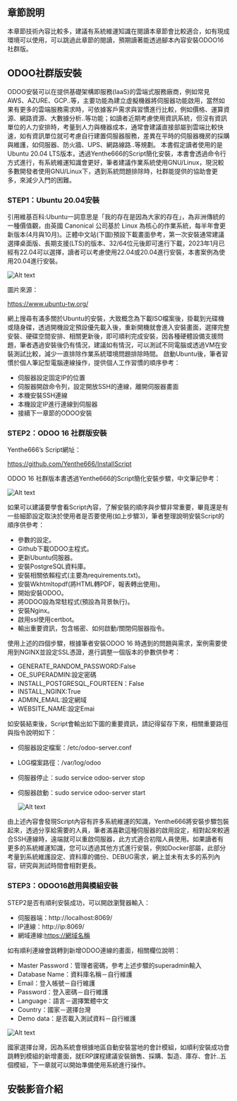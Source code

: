 ## 章節說明

本章節技術內容比較多，建議有系統維運知識在閱讀本章節會比較適合，如有現成環境可以使用，可以跳過此章節的閱讀，預期讀著能透過腳本內容安裝ODOO16社群版。

## ODOO社群版安裝

ODOO安裝可以在提供基礎架構即服務(IaaS)的雲端式服務廠商，例如常見AWS、AZURE、GCP..等，主要功能為建立虛擬機器將伺服器功能啟用，當然如果有更多的雲端服務需求時，可依據客戶需求與習慣進行比較，例如價格、運算資源、網路資源、大數據分析..等功能；如讀者近期考慮使用資訊系統，但沒有資訊單位的人力安排時，考量到人力與機器成本，通常會建議直接部屬到雲端比較快速，如有資訊單位就可考慮自行建置伺服器服務，差異在平時的伺服器機房的採購與維護，如伺服器、防火牆、UPS、網路線路..等規劃。
本書假定讀者使用的是Ubuntu 20.04 LTS版本，透過Yenthe666的Script簡化安裝，本書會透過命令行方式進行，有系統維運知識會更好，筆者建議作業系統使用GNU/Linux，現況較多數開發者使用GNU/Linux下，遇到系統問題排除時，社群能提供的協助會更多，來減少入門的困難。

### STEP1：Ubuntu 20.04安裝

引用維基百科:Ubuntu一詞意思是「我的存在是因為大家的存在」，為非洲傳統的一種價值觀，由英國 Canonical 公司基於 Linux 為核心的作業系統，每半年會更新版本(4月與10月)。正體中文站(下圖)預設下載畫面參考，第一次安裝通常建議選擇桌面版、長期支援(LTS)的版本、32/64位元後即可進行下載，2023年1月已經有22.04可以選擇，讀者可以考慮使用22.04或20.04進行安裝，本書案例為使用20.04進行安裝。

![Alt text](https://ithelp.ithome.com.tw/upload/images/20230901/201617887bgd8VCkUZ.png)

圖片來源：

https://www.ubuntu-tw.org/

網上搜尋有滿多關於Ubuntu的安裝，大致概念為下載ISO檔案後，掛載到光碟機或隨身碟，透過開機設定預設優先載入後，重新開機就會進入安裝畫面，選擇完整安裝、硬碟空間安排、相關更新後，即可順利完成安裝，因各種硬體設備支援問題，筆者遇過安裝後仍有情況，建議如有情況，可以測試不同電腦或透過VM在安裝測試比較，減少一直排除作業系統環境問題排除時間。
啟動Ubuntu後，筆者習慣於個人筆記型電腦連線操作，提供個人工作習慣的順序參考：

- 伺服器設定固定IP的位置
- 伺服器開啟命令列，設定開放SSH的連線，離開伺服器畫面
- 本機安裝SSH連線
- 本機設定IP進行連線到伺服器
- 接續下一章節的ODOO安裝

### STEP2：ODOO 16 社群版安裝

Yenthe666’s Script網址：

https://github.com/Yenthe666/InstallScript

ODOO 16 社群版本書透過Yenthe666的Script簡化安裝步驟，中文筆記參考：

![Alt text](https://ithelp.ithome.com.tw/upload/images/20230901/20161788Hm0wsmqdBt.png)

如果可以建議要學會看Script內容，了解安裝的順序與步驟非常重要，畢竟還是有一些細節設定取決於使用者是否要使用(如上步驟3)，筆者整理說明安裝Script的順序供參考：

- 參數的設定。
- Github下載ODOO主程式。
- 更新Ubuntu伺服器。
- 安裝PostgreSQL資料庫。
- 安裝相關依賴程式(主要為requirements.txt)。
- 安裝Wkhtmltopdf(將HTML轉PDF，報表轉出使用)。
- 開始安裝ODOO。
- 將ODOO設為常駐程式(預設為背景執行)。
- 安裝Nginx。
- 啟用ssl使用certbot。
- 輸出重要資訊，包含帳密、如何啟動/關閉伺服器指令。

使用上述的四個步驟，根據筆者安裝ODOO 16 時遇到的問題與需求，案例需要使用到NGINX並設定SSL憑證，進行調整一個版本的參數供參考：

- GENERATE_RANDOM_PASSWORD:False
- OE_SUPERADMIN:設定密碼
- INSTALL_POSTGRESQL_FOURTEEN：False
- INSTALL_NGINX:True
- ADMIN_EMAIL:設定網域
- WEBSITE_NAME:設定Emai

如安裝結束後，Script會輸出如下圖的重要資訊，請記得留存下來，相關重要路徑與指令說明如下：

- 伺服器設定檔案：/etc/odoo-server.conf
- LOG檔案路徑：/var/log/odoo
- 伺服器停止：sudo service odoo-server stop
- 伺服器啟動：sudo service odoo-server start
    
    ![Alt text](https://ithelp.ithome.com.tw/upload/images/20230901/20161788Zc6jWAEPlM.png)
    

由上述內容會發現Script內容有許多系統維運的知識，Yenthe666將安裝步驟包裝起來，透過分享給需要的人員，筆者滿喜歡這種伺服器的啟用設定，相對起來較適合SSH連線時，遠端就可以重啟伺服器，此方式適合初階人員使用。如果讀者有更多的系統維運知識，您可以透過其他方式進行安裝，例如Docker部屬，此部分考量到系統維護設定、資料庫的備份、DEBUG需求，網上並未有太多的系列內容，研究與測試時間會相對更長。

### STEP3：ODOO16啟用與模組安裝

STEP2是否有順利安裝成功，可以開啟瀏覽器輸入：

- 伺服器端：http://localhost:8069/
- IP連線：http://ip:8069/
- 網域連線:[https://網域名稱](https://xn--eqrt2ge74bp6c/)

如有順利連線會跳轉到新增ODOO連線的畫面，相關欄位說明：

- Master Password：管理者密碼，參考上述步驟的superadmin輸入
- Database Name：資料庫名稱－自行維護
- Email：登入帳號－自行維護
- Password：登入密碼－自行維護
- Language：語言－選擇繁體中文
- Country：國家－選擇台灣
- Demo data：是否載入測試資料－自行維護

![Alt text](https://ithelp.ithome.com.tw/upload/images/20230902/20161788mRHFuj32LV.png)

國家選擇台灣，因為系統會根據地區自動安裝當地的會計模組，如順利安裝成功會跳轉到模組的新增畫面，就ERP課程建議安裝銷售、採購、製造、庫存、會計..五個模組，下一章就可以開始準備使用系統進行操作。

## 安裝影音介紹
